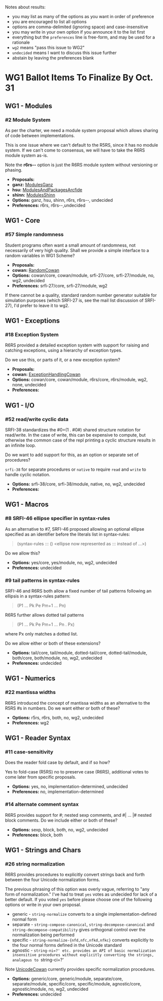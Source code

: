 Notes about results:

* you may list as many of the options as you want in order of preference
* you are encouraged to list all options
* options are comma-delimited (ignoring space) and case-insensitive
* you may write in your own option if you announce it to the list first
* everything but the `preferences` line is free-form, and may be used for a rationale
* `wg2` means "pass this issue to WG2"
* `undecided` means I want to discuss this issue further
* abstain by leaving the preferences blank

# WG1 Ballot Items To Finalize By Oct. 31

## WG1 - Modules

### #2 Module System

As per the charter, we need a module system
proposal which allows sharing of code between
implementations.

This is one issue where we can't default to
the R5RS, since it has no module system. If
we can't come to consensus, we will have to
take the R6RS module system as-is.

Note the **r6rs--** option is just the
R6RS module system without versioning or
phasing.

* **Proposals:**
* **ganz:** [ModulesGanz](ModulesGanz.md)
* **hsu:** [ModulesAndPackagesArcfide](ModulesAndPackagesArcfide.md)
* **shinn:** [ModulesShinn](ModulesShinn.md)
* **Options:** ganz, hsu, shinn, r6rs, r6rs--, undecided
* **Preferences:** r6rs, r6rs--,undecided

## WG1 - Core

### #57 Simple randomness

Student programs often want a small amount of randomness, not
necessarily of very high quality.  Shall we provide a simple interface
to a random variables in WG1 Scheme?

* **Proposals:**
* **cowan:** [RandomCowan](RandomCowan.md)
* **Options:** cowan/core, cowan/module, srfi-27/core, srfi-27/module, no, wg2, undecided
* **Preferences:** srfi-27/core, srfi-27/module, wg2

If there cannot be a quality, standard random number generator suitable for simulation purposes (which SRFI-27 is, see the mail list discussion of SRFI-27), I'd prefer to leave it to wg2.

## WG1 - Exceptions

### #18 Exception System

R6RS provided a detailed exception system with
support for raising and catching exceptions, using
a hierarchy of exception types.

Do we use this, or parts of it, or a new exception
system?

* **Proposals:**
* **cowan:** [ExceptionHandlingCowan](ExceptionHandlingCowan.md)
* **Options:** cowan/core, cowan/module, r6rs/core, r6rs/module, wg2, none, undecided
* **Preferences:**

## WG1 - I/O

### #52 read/write cyclic data

SRFI-38 standardizes the #0=(1 . #0#) shared
structure notation for read/write.  In the case
of write, this can be expensive to compute, but
otherwise the common case of the repl printing
a cyclic structure results in an infinite loop.

Do we want to add support for this, as an option
or separate set of procedures?

`srfi-38` for separate procedures or `native` to require `read` and
`write` to handle cyclic notation.

* **Options:** srfi-38/core, srfi-38/module, native, no, wg2, undecided
* **Preferences:**

## WG1 - Macros

### #8 SRFI-46 ellipse specifier in syntax-rules

As an alternative to #7, SRFI-46 proposed
allowing an optional ellipse specified as
an identifier before the literals list in
syntax-rules:

> (syntax-rules ::: ()
> <ellipse now represented as ::: instead of ...>)

Do we allow this?

* **Options:** yes/core, yes/module, no, wg2, undecided
* **Preferences:** undecided

### #9 tail patterns in syntax-rules

SRFI-46 and R6RS both allow a fixed number of
tail patterns following an ellipsis in a syntax-rules
pattern:

> (P1 ... Pk Pe <ellipsis> Pm+1 ... Pn)

R6RS further allows dotted tail patterns

> (P1 ... Pk Pe <ellipsis> Pm+1 ... Pn . Px)

where Px only matches a dotted list.

Do we allow either or both of these extensions?

* **Options:** tail/core, tail/module, dotted-tail/core, dotted-tail/module, both/core, both/module, no, wg2, undecided
* **Preferences:** undecided

## WG1 - Numerics

### #22 mantissa widths

R6RS introduced the concept of mantissa widths
as an alternative to the R5RS #s in numbers.
Do we want either or both of these?

* **Options:** r5rs, r6rs, both, no, wg2, undecided
* **Preferences:** wg2

## WG1 - Reader Syntax

### #11 case-sensitivity

Does the reader fold case by default, and if so how?

Yes to fold-case (R5RS) no to preserve case (R6RS), additional votes
to come later from specific proposals.

* **Options:** yes, no, implementation-determined, undecided
* **Preferences:** no, implementation-determined

### #14 alternate comment syntax

R6RS provides support for #; nested sexp comments,
and #| ... |# nested block comments.  Do we include
either or both of these?

* **Options:** sexp, block, both, no, wg2, undecided
* **Preferences:** block, both

## WG1 - Strings and Chars

### #26 string normalization

R6RS provides procedures to explicitly convert
strings back and forth between the four Unicode
normalization forms.

The previous phrasing of this option was overly vague, referring to
"any form of normalization."  I've had to treat `yes` votes as
undecided for lack of a better default.  If you voted `yes` before
please choose one of the following options or write in your own
proposal.

* generic - `string-normalize` converts to a single implementation-defined normal form
* separate - `string-compose-canonical`, `string-decompose-canonical` and `string-decompose-compatibility` gives orthogonal control over the normalization being performed
* specific - `string-normalize-{nfd,nfc,nfkd,nfkc}` converts explicitly to the four normal forms defined in the Unicode standard
* agnostic - `string-ni=?' etc. provides an API of basic normalization insensitive procedures without explicitly converting the strings, analagous to `string-ci=?'

Note [UnicodeCowan](UnicodeCowan.md) currently provides specific normalization
procedures.

* **Options:** generic/core, generic/module, separate/core, separate/module, specific/core, specific/module, agnostic/core, agnostic/module, no, wg2, undecided
* **Preferences:** undecided


